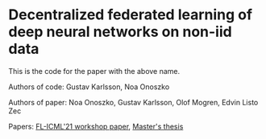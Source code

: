 # Decentralized federated learning of deep neural networks on non-iid data

This is the code for the paper with the above name.

Authors of code: Gustav Karlsson, Noa Onoszko

Authors of paper: Noa Onoszko, Gustav Karlsson, Olof Mogren, Edvin Listo Zec

Papers: [FL-ICML'21 workshop paper](https://fl-icml.github.io/2021/papers/FL-ICML21_paper_3.pdf), [Master's thesis](https://odr.chalmers.se/bitstream/20.500.12380/302702/1/Master_thesis_Noa_Onozsko_och_Gustav%20Karlsson.pdf)
